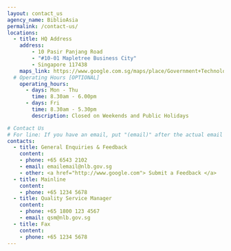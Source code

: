 ```yaml
---
layout: contact_us
agency_name: BiblioAsia
permalink: /contact-us/
locations:
  - title: HQ Address
    address:
        - 10 Pasir Panjang Road
        - "#10-01 Mapletree Business City"
        - Singapore 117438
    maps_link: https://www.google.com.sg/maps/place/Government+Technology+Agency+of+Singapore/@1.3034259,103.7663942,13z/data=!4m8!1m2!2m1!1sgovtech!3m4!1s0x31da1bc0bcd90b45:0xf191edbdddbc919e!8m2!3d1.2742548!4d103.7999546
  # Operating Hours [OPTIONAL]
    operating_hours:
      - days: Mon - Thu
        time: 8.30am - 6.00pm
      - days: Fri
        time: 8.30am - 5.30pm
        description: Closed on Weekends and Public Holidays

# Contact Us
# For line: If you have an email, put "(email)" after the actual email
contacts:
  - title: General Enquiries & Feedback
    content:
    - phone: +65 6543 2102
    - email: emailemail@nlb.gov.sg
    - other: <a href="http://www.google.com"> Submit a Feedback </a>
  - title: Mainline
    content:
    - phone: +65 1234 5678
  - title: Quality Service Manager
    content:
    - phone: +65 1800 123 4567
    - email: qsm@nlb.gov.sg
  - title: Fax
    content:
    - phone: +65 1234 5678
---
```


